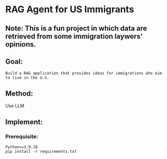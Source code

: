 # RAG Agent for US Immigrants
## Note: This is a fun project in which data are retrieved from some immigration laywers' opinions. 
## Goal:
    Build a RAG application that provides ideas for immigrations who aim to live in the U.S.  

## Method:
Use LLM
## Implement:
### Prerequisite:
    Python==3.9.18
    pip install -r requirements.txt


